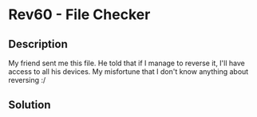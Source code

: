 # Rev60 - File Checker

## Description

My friend sent me this file. He told that if I manage to reverse it, I'll have access to all his devices. My misfortune that I don't know anything about reversing :/

## Solution


